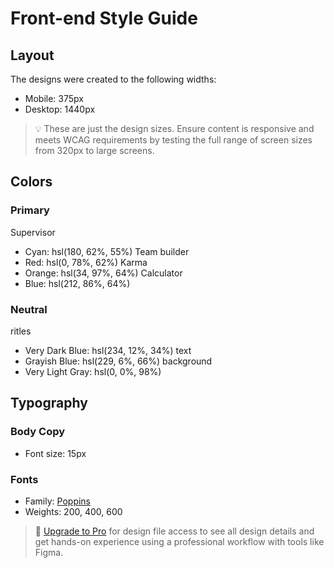 # Front-end Style Guide

## Layout

The designs were created to the following widths:

- Mobile: 375px
- Desktop: 1440px

> 💡 These are just the design sizes. Ensure content is responsive and meets WCAG requirements by testing the full range of screen sizes from 320px to large screens.

## Colors

### Primary

Supervisor
- Cyan: hsl(180, 62%, 55%)
Team builder
- Red: hsl(0, 78%, 62%)
Karma
- Orange: hsl(34, 97%, 64%)
Calculator
- Blue: hsl(212, 86%, 64%)

### Neutral
ritles
- Very Dark Blue: hsl(234, 12%, 34%)
text
- Grayish Blue: hsl(229, 6%, 66%)
background
- Very Light Gray: hsl(0, 0%, 98%)

## Typography

### Body Copy

- Font size: 15px

### Fonts

- Family: [Poppins](https://fonts.google.com/specimen/Poppins)
- Weights: 200, 400, 600

> 💎 [Upgrade to Pro](https://www.frontendmentor.io/pro?ref=style-guide) for design file access to see all design details and get hands-on experience using a professional workflow with tools like Figma.
